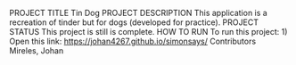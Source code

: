 PROJECT TITLE
  Tin Dog
PROJECT DESCRIPTION
	This application is a recreation of tinder but for dogs (developed for practice).
PROJECT STATUS
	This project is still is complete.
HOW TO RUN
  To run this project:
    1) Open this link: https://johan4267.github.io/simonsays/
Contributors			
  Mireles, Johan
